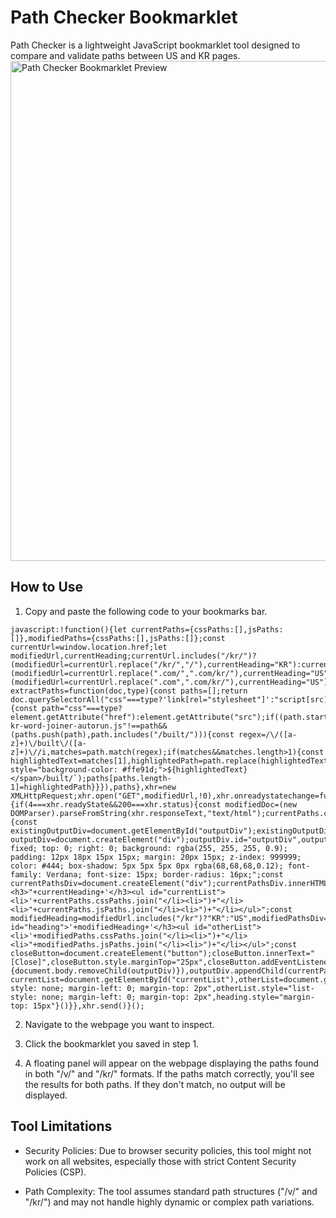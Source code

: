 # Path Checker Bookmarklet

Path Checker is a lightweight JavaScript bookmarklet tool designed to compare and validate paths between US and KR pages.
<img width="800" alt="Path Checker Bookmarklet Preview" src="https://github.com/hannahiohc/path-checker-bookmarklet/assets/81858017/c549671f-e949-4872-8ff3-315716df7523">

## How to Use
1. Copy and paste the following code to your bookmarks bar.
```
javascript:!function(){let currentPaths={cssPaths:[],jsPaths:[]},modifiedPaths={cssPaths:[],jsPaths:[]};const currentUrl=window.location.href;let modifiedUrl,currentHeading;currentUrl.includes("/kr/")?(modifiedUrl=currentUrl.replace("/kr/","/"),currentHeading="KR"):currentUrl.endsWith("/")?(modifiedUrl=currentUrl.replace(".com/",".com/kr/"),currentHeading="US"):(modifiedUrl=currentUrl.replace(".com",".com/kr/"),currentHeading="US");const extractPaths=function(doc,type){const paths=[];return doc.querySelectorAll("css"===type?'link[rel="stylesheet"]':"script[src]").forEach(function(element){const path="css"===type?element.getAttribute("href"):element.getAttribute("src");if((path.startsWith("/v/")||path.startsWith("/kr/"))&&"/kr/global/scripts/ac-kr-word-joiner-autorun.js"!==path&&(paths.push(path),path.includes("/built/"))){const regex=/\/([a-z]+)\/built\/([a-z]+)\//i,matches=path.match(regex);if(matches&&matches.length>1){const highlightedText=matches[1],highlightedPath=path.replace(highlightedText+"/",`<span style="background-color: #ffe91d;">${highlightedText}</span>/built/`);paths[paths.length-1]=highlightedPath}}}),paths},xhr=new XMLHttpRequest;xhr.open("GET",modifiedUrl,!0),xhr.onreadystatechange=function(){if(4===xhr.readyState&&200===xhr.status){const modifiedDoc=(new DOMParser).parseFromString(xhr.responseText,"text/html");currentPaths.cssPaths=extractPaths(document,"css"),currentPaths.jsPaths=extractPaths(document,"js"),modifiedPaths.cssPaths=extractPaths(modifiedDoc,"css"),modifiedPaths.jsPaths=extractPaths(modifiedDoc,"js"),function(){const existingOutputDiv=document.getElementById("outputDiv");existingOutputDiv&&document.body.removeChild(existingOutputDiv);const outputDiv=document.createElement("div");outputDiv.id="outputDiv",outputDiv.style="position: fixed; top: 0; right: 0; background: rgba(255, 255, 255, 0.9); padding: 12px 18px 15px 15px; margin: 20px 15px; z-index: 999999; color: #444; box-shadow: 5px 5px 5px 0px rgba(68,68,68,0.12); font-family: Verdana; font-size: 15px; border-radius: 16px;";const currentPathsDiv=document.createElement("div");currentPathsDiv.innerHTML="<h3>"+currentHeading+'</h3><ul id="currentList"><li>'+currentPaths.cssPaths.join("</li><li>")+"</li><li>"+currentPaths.jsPaths.join("</li><li>")+"</li></ul>";const modifiedHeading=modifiedUrl.includes("/kr")?"KR":"US",modifiedPathsDiv=document.createElement("div");modifiedPathsDiv.innerHTML='<h3 id="heading">'+modifiedHeading+'</h3><ul id="otherList"><li>'+modifiedPaths.cssPaths.join("</li><li>")+"</li><li>"+modifiedPaths.jsPaths.join("</li><li>")+"</li></ul>";const closeButton=document.createElement("button");closeButton.innerText="[Close]",closeButton.style.marginTop="25px",closeButton.addEventListener("click",function(){document.body.removeChild(outputDiv)}),outputDiv.appendChild(currentPathsDiv),outputDiv.appendChild(modifiedPathsDiv),outputDiv.appendChild(closeButton),document.body.appendChild(outputDiv);const currentList=document.getElementById("currentList"),otherList=document.getElementById("otherList"),heading=document.getElementById("heading");currentList.style="list-style: none; margin-left: 0; margin-top: 2px",otherList.style="list-style: none; margin-left: 0; margin-top: 2px",heading.style="margin-top: 15px"}()}},xhr.send()}();
```

2. Navigate to the webpage you want to inspect.

3. Click the bookmarklet you saved in step 1.

4. A floating panel will appear on the webpage displaying the paths found in both "/v/" and "/kr/" formats. If the paths match correctly, you'll see the results for both paths. If they don't match, no output will be displayed.

## Tool Limitations
* Security Policies: Due to browser security policies, this tool might not work on all websites, especially those with strict Content Security Policies (CSP).

* Path Complexity: The tool assumes standard path structures ("/v/" and "/kr/") and may not handle highly dynamic or complex path variations.
